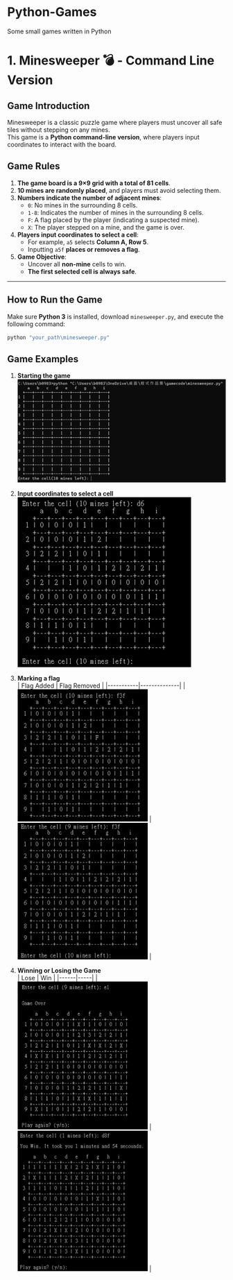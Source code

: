 # Python-Games
Some small games written in Python

# 1. Minesweeper 💣 - Command Line Version

## **Game Introduction**
Minesweeper is a classic puzzle game where players must uncover all safe tiles without stepping on any mines.  
This game is a **Python command-line version**, where players input coordinates to interact with the board.

## **Game Rules**
1. **The game board is a 9×9 grid with a total of 81 cells**.
2. **10 mines are randomly placed**, and players must avoid selecting them.
3. **Numbers indicate the number of adjacent mines**:
   - `0`: No mines in the surrounding 8 cells.
   - `1-8`: Indicates the number of mines in the surrounding 8 cells.
   - `F`: A flag placed by the player (indicating a suspected mine).
   - `X`: The player stepped on a mine, and the game is over.
4. **Players input coordinates to select a cell**:
   - For example, `a5` selects **Column A, Row 5**.
   - Inputting `a5f` **places or removes a flag**.
5. **Game Objective**:  
   - Uncover all **non-mine** cells to win.
   - **The first selected cell is always safe**.

---

## **How to Run the Game**
Make sure **Python 3** is installed, download `minesweeper.py`, and execute the following command:
```bash
python "your_path\minesweeper.py"
```

## **Game Examples**
1. **Starting the game**  
   <img src="image/m1.png" width="600">

2. **Input coordinates to select a cell**  
   <img src="image/m2.png" width="400">

3. **Marking a flag**  
   | Flag Added | Flag Removed |
   |-----------|--------------|
   | <img src="image/m3.png" width="300"> | <img src="image/m4.png" width="300"> |

4. **Winning or Losing the Game**  
   | Lose | Win |
   |------|-----|
   | <img src="image/m5.png" width="300"> | <img src="image/m6.png" width="300"> |













